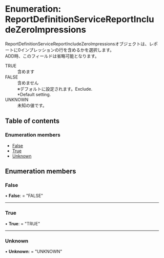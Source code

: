# Enumeration: ReportDefinitionServiceReportIncludeZeroImpressions


<div lang=\"ja\">ReportDefinitionServiceReportIncludeZeroImpressionsオブジェクトは、レポートに0インプレッションの行を含めるかを選択します。<br> ADD時、このフィールドは省略可能となります。</div>  <dl class=term>   <dt class=\"term__item\">TRUE</dt>   <dd class=\"term__desc\"><span lang=\"ja\">含めます</span></dd>   <dt class=\"term__item\">FALSE</dt>   <dd class=\"term__desc\"><span lang=\"ja\">含めません <br>※デフォルトに設定されます。</span><span lang=\"en\">Exclude.<br>*Default setting.</span></dd>   <dt class=\"term__item\">UNKNOWN</dt>   <dd class=\"term__desc\"><span lang=\"ja\">未知の値です。</span></dd> </dl>

## Table of contents

### Enumeration members

- [False](reportdefinitionservicereportincludezeroimpressions.md#false)
- [True](reportdefinitionservicereportincludezeroimpressions.md#true)
- [Unknown](reportdefinitionservicereportincludezeroimpressions.md#unknown)

## Enumeration members

### False

• **False**: = "FALSE"

___

### True

• **True**: = "TRUE"

___

### Unknown

• **Unknown**: = "UNKNOWN"
